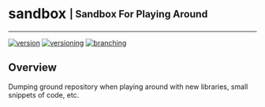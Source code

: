 # sandbox <sub><sup>| Sandbox For Playing Around </sup></sub>

--------------------------------------------------------------------------------

[![version](http://img.shields.io/badge/version-v0.0.1-blue.svg)](#)
[![versioning](http://img.shields.io/badge/versioning-semver-blue.svg)](http://semver.org/) [![branching](http://img.shields.io/badge/branching-github%20flow-blue.svg)](https://guides.github.com/introduction/flow/)

## Overview
Dumping ground repository when playing around with new libraries, small snippets of code, etc.
